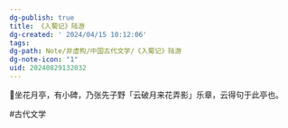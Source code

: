 ```yaml
---
dg-publish: true
title: 《入蜀记》陆游
dg-created: ' 2024/04/15 10:12:06'
tags: 
dg-path: Note/非虚构/中国古代文学/《入蜀记》陆游
dg-note-icon: "1"
uid: 20240829132032
---
```




🌙坐花月亭，有小碑，乃张先子野「云破月来花弄影」乐章，云得句于此亭也。


#古代文学 